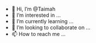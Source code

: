 - 👋 Hi, I’m @Taimah
- 👀 I’m interested in ...
- 🌱 I’m currently learning ...
- 💞️ I’m looking to collaborate on ...
- 📫 How to reach me ...

<!---
Taimah/Taimah is a ✨ special ✨ repository because its `README.md` (this file) appears on your GitHub profile.
You can click the Preview link to take a look at your changes.
--->
